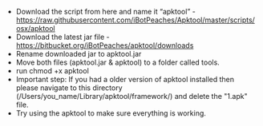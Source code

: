 * Download the script from here and name it “apktool” - https://raw.githubusercontent.com/iBotPeaches/Apktool/master/scripts/osx/apktool
* Download the latest jar file - https://bitbucket.org/iBotPeaches/apktool/downloads
* Rename downloaded jar to apktool.jar
* Move both files (apktool.jar & apktool) to a folder called tools.
* run chmod +x apktool
* Important step: If you had a older version of apktool installed then please navigate to this directory (/Users/you_name/Library/apktool/framework/) and delete the "1.apk" file.
* Try using the apktool to make sure everything is working.
